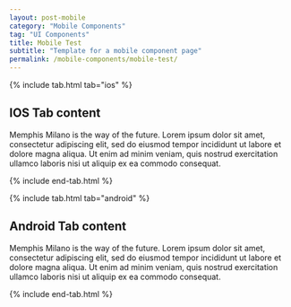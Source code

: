 ```yaml
---
layout: post-mobile
category: "Mobile Components"
tag: "UI Components"
title: Mobile Test
subtitle: "Template for a mobile component page"
permalink: /mobile-components/mobile-test/
---
```



<!-- iOS Tab -->
{% include tab.html tab="ios" %}

## IOS Tab content
Memphis Milano is the way of the future. Lorem ipsum dolor sit amet, consectetur adipiscing elit, sed do eiusmod tempor incididunt ut labore et dolore magna aliqua. Ut enim ad minim veniam, quis nostrud exercitation ullamco laboris nisi ut aliquip ex ea commodo consequat.


{% include end-tab.html %}


<!-- Android Tab -->
{% include tab.html tab="android" %}

## Android Tab content
Memphis Milano is the way of the future. Lorem ipsum dolor sit amet, consectetur adipiscing elit, sed do eiusmod tempor incididunt ut labore et dolore magna aliqua. Ut enim ad minim veniam, quis nostrud exercitation ullamco laboris nisi ut aliquip ex ea commodo consequat.


{% include end-tab.html %}
